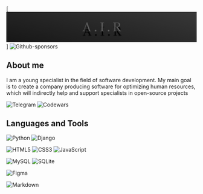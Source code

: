 [![Header](https://github.com/CherepkoDev/CherepkoDev/blob/main/Frame%201s.jpg)]
![Github-sponsors](https://img.shields.io/badge/sponsor-30363D?style=for-the-badge&logo=GitHub-Sponsors&logoColor=#EA4AAA)

## About me

I am a young specialist in the field of software development. My main goal is to create a company producing software for optimizing human resources, which will indirectly help and support specialists in open-source projects

![Telegram](https://img.shields.io/badge/Telegram-2CA5E0?style=for-the-badge&logo=telegram&logoColor=white)
![Codewars](https://img.shields.io/badge/Codewars-B1361E?style=for-the-badge&logo=codewars&logoColor=grey)

## Languages and Tools

![Python](https://img.shields.io/badge/python-3670A0?style=for-the-badge&logo=python&logoColor=ffdd54)
![Django](https://img.shields.io/badge/django-%23092E20.svg?style=for-the-badge&logo=django&logoColor=white)

![HTML5](https://img.shields.io/badge/html5-%23E34F26.svg?style=for-the-badge&logo=html5&logoColor=white)
![CSS3](https://img.shields.io/badge/css3-%231572B6.svg?style=for-the-badge&logo=css3&logoColor=white)
![JavaScript](https://img.shields.io/badge/javascript-%23323330.svg?style=for-the-badge&logo=javascript&logoColor=%23F7DF1E)

![MySQL](https://img.shields.io/badge/mysql-4479A1.svg?style=for-the-badge&logo=mysql&logoColor=white)
![SQLite](https://img.shields.io/badge/sqlite-%2307405e.svg?style=for-the-badge&logo=sqlite&logoColor=white)

![Figma](https://img.shields.io/badge/figma-%23F24E1E.svg?style=for-the-badge&logo=figma&logoColor=white)

![Markdown](https://img.shields.io/badge/markdown-%23000000.svg?style=for-the-badge&logo=markdown&logoColor=white)
